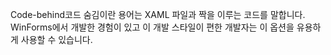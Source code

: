 ﻿Code-behind코드 숨김이란 용어는 XAML 파일과 짝을 이루는 코드를 말합니다.  WinForms에서 개발한 경험이 있고 이 개발 스타일이 편한 개발자는 이 옵션을 유용하게 사용할 수 있습니다.
